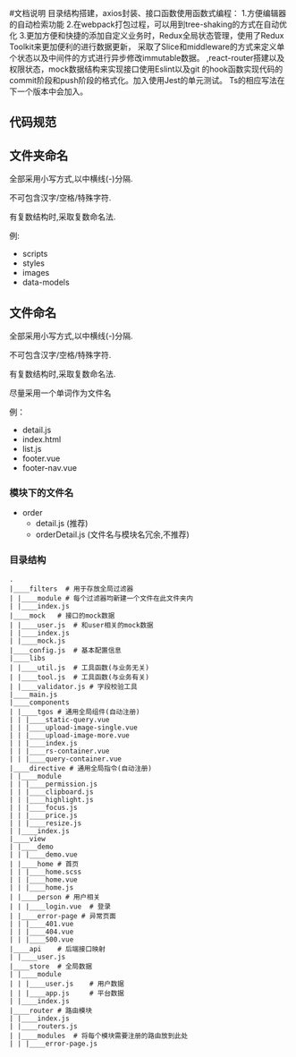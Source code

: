 #文档说明
目录结构搭建，axios封装、接口函数使用函数式编程：
1.方便编辑器的自动检索功能 2.在webpack打包过程，可以用到tree-shaking的方式在自动优化
3.更加方便和快捷的添加自定义业务时，Redux全局状态管理，使用了Redux Toolkit来更加便利的进行数据更新，
采取了Slice和middleware的方式来定义单个状态以及中间件的方式进行异步修改immutable数据。
,react-router搭建以及权限状态，mock数据结构来实现接口使用Eslint以及git
的hook函数实现代码的commit阶段和push阶段的格式化。加入使用Jest的单元测试。
Ts的相应写法在下一个版本中会加入。

## 代码规范

## 文件夹命名

全部采用小写方式,以中横线(-)分隔.

不可包含汉字/空格/特殊字符.

有复数结构时,采取复数命名法.

例: 
+ scripts
+ styles
+ images
+ data-models

## 文件命名

全部采用小写方式,以中横线(-)分隔.

不可包含汉字/空格/特殊字符.

有复数结构时,采取复数命名法.

尽量采用一个单词作为文件名

例：

+ detail.js
+ index.html
+ list.js
+ footer.vue
+ footer-nav.vue

### 模块下的文件名

+ order
    + detail.js  (推荐)
    + orderDetail.js (文件名与模块名冗余,不推荐)



### 目录结构

```shell
.
|____filters  # 用于存放全局过滤器
| |____module # 每个过滤器均新建一个文件在此文件夹内
| |____index.js
|____mock   # 接口的mock数据
| |____user.js  # 和user相关的mock数据
| |____index.js
| |____mock.js
|____config.js  # 基本配置信息
|____libs
| |____util.js  # 工具函数(与业务无关)
| |____tool.js  # 工具函数(与业务有关)
| |____validator.js # 字段校验工具
|____main.js
|____components
| |____tgos # 通用全局组件(自动注册)
| | |____static-query.vue
| | |____upload-image-single.vue
| | |____upload-image-more.vue
| | |____index.js
| | |____rs-container.vue
| | |____query-container.vue
|____directive # 通用全局指令(自动注册)
| |____module
| | |____permission.js
| | |____clipboard.js
| | |____highlight.js
| | |____focus.js
| | |____price.js
| | |____resize.js
| |____index.js
|____view
| |____demo
| | |____demo.vue
| |____home # 首页
| | |____home.scss
| | |____home.vue
| | |____home.js
| |____person # 用户相关
| | |____login.vue  # 登录
| |____error-page # 异常页面
| | |____401.vue
| | |____404.vue
| | |____500.vue
|____api    # 后端接口映射
| |____user.js
|____store  # 全局数据
| |____module
| | |____user.js    # 用户数据
| | |____app.js     # 平台数据
| |____index.js
|____router # 路由模块
| |____index.js
| |____routers.js
| |____modules  # 将每个模块需要注册的路由放到此处
| | |____error-page.js
```
